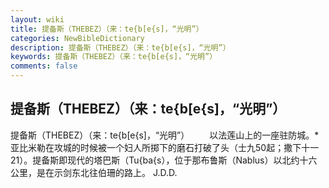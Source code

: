 ```yaml
---
layout: wiki
title: 提备斯（THEBEZ）（来：te{b[e{s]，“光明”）
categories: NewBibleDictionary
description: 提备斯（THEBEZ）（来：te{b[e{s]，“光明”）
keywords: 提备斯（THEBEZ）（来：te{b[e{s]，“光明”）
comments: false
---
```


## 提备斯（THEBEZ）（来：te{b[e{s]，“光明”）



提备斯（THEBEZ）（来：te{b[e{s]，“光明”）
　　以法莲山上的一座驻防城。*亚比米勒在攻城的时候被一个妇人所掷下的磨石打破了头（士九50起；撒下十一21）。提备斯即现代的塔巴斯（Tu{ba{s），位于那布鲁斯（Nablus）以北约十六公里，是在示剑东北往伯珊的路上。
J.D.D.




